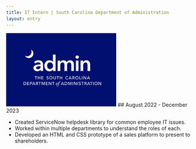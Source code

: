 ```yaml
---
title: IT Intern | South Carolina Department of Administration
layout: entry
---
```

<img src="/assets/images/scadmin.jfif" alt="A blue and white SC Department of Administration logo" width="300px">
## August 2022 - December 2023

* Created ServiceNow helpdesk library for common employee IT issues.
* Worked within multiple departments to understand the roles of each.
* Developed an HTML and CSS prototype of a sales platform to present to shareholders.
